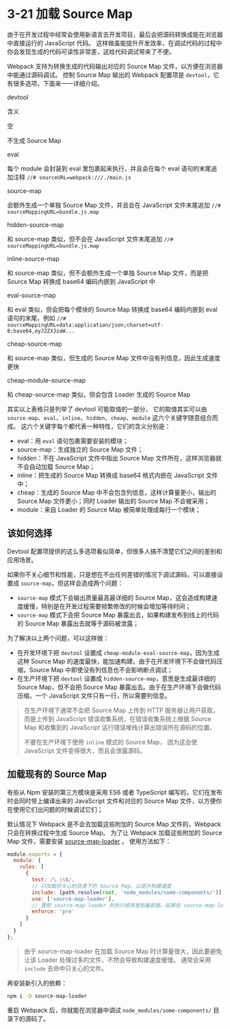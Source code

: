 3-21 加载 Source Map
==================

由于在开发过程中经常会使用新语言去开发项目，最后会把源码转换成能在浏览器中直接运行的 JavaScript 代码。 这样做虽能提升开发效率，在调试代码的过程中你会发现生成的代码可读性非常差，这给代码调试带来了不便。

Webpack 支持为转换生成的代码输出对应的 Source Map 文件，以方便在浏览器中能通过源码调试。 控制 Source Map 输出的 Webpack 配置项是 `devtool`，它有很多选项，下面来一一详细介绍。

devtool

含义

空

不生成 Source Map

eval

每个 module 会封装到 eval 里包裹起来执行，并且会在每个 eval 语句的末尾追加注释 `//# sourceURL=webpack:///./main.js`

source-map

会额外生成一个单独 Source Map 文件，并且会在 JavaScript 文件末尾追加 `//# sourceMappingURL=bundle.js.map`

hidden-source-map

和 source-map 类似，但不会在 JavaScript 文件末尾追加 `//# sourceMappingURL=bundle.js.map`

inline-source-map

和 source-map 类似，但不会额外生成一个单独 Source Map 文件，而是把 Source Map 转换成 base64 编码内嵌到 JavaScript 中

eval-source-map

和 eval 类似，但会把每个模块的 Source Map 转换成 base64 编码内嵌到 eval 语句的末尾，例如 `//# sourceMappingURL=data:application/json;charset=utf-8;base64,eyJ2ZXJzaW...`

cheap-source-map

和 source-map 类似，但生成的 Source Map 文件中没有列信息，因此生成速度更快

cheap-module-source-map

和 cheap-source-map 类似，但会包含 Loader 生成的 Source Map

其实以上表格只是列举了 devtool 可能取值的一部分， 它的取值其实可以由 `source-map`、`eval`、`inline`、`hidden`、`cheap`、`module` 这六个关键字随意组合而成。 这六个关键字每个都代表一种特性，它们的含义分别是：

*   eval：用 `eval` 语句包裹需要安装的模块；
*   source-map：生成独立的 Source Map 文件；
*   hidden：不在 JavaScript 文件中指出 Source Map 文件所在，这样浏览器就不会自动加载 Source Map；
*   inline：把生成的 Source Map 转换成 base64 格式内嵌在 JavaScript 文件中；
*   cheap：生成的 Source Map 中不会包含列信息，这样计算量更小，输出的 Source Map 文件更小；同时 Loader 输出的 Source Map 不会被采用；
*   module：来自 Loader 的 Source Map 被简单处理成每行一个模块；

该如何选择
-----

Devtool 配置项提供的这么多选项看似简单，但很多人搞不清楚它们之间的差别和应用场景。

如果你不关心细节和性能，只是想在不出任何差错的情况下调试源码，可以直接设置成 `source-map`，但这样会造成两个问题：

*   `source-map` 模式下会输出质量最高最详细的 Source Map，这会造成构建速度缓慢，特别是在开发过程需要频繁修改的时候会增加等待时间；
*   `source-map` 模式下会把 Source Map 暴露出去，如果构建发布到线上的代码的 Source Map 暴露出去就等于源码被泄露；

为了解决以上两个问题，可以这样做：

*   在开发环境下把 `devtool` 设置成 `cheap-module-eval-source-map`，因为生成这种 Source Map 的速度最快，能加速构建。由于在开发环境下不会做代码压缩，Source Map 中即使没有列信息也不会影响断点调试；
*   在生产环境下把 `devtool` 设置成 `hidden-source-map`，意思是生成最详细的 Source Map，但不会把 Source Map 暴露出去。由于在生产环境下会做代码压缩，一个 JavaScript 文件只有一行，所以需要列信息。

> 在生产环境下通常不会把 Source Map 上传到 HTTP 服务器让用户获取，而是上传到 JavaScript 错误收集系统，在错误收集系统上根据 Source Map 和收集到的 JavaScript 运行错误堆栈计算出错误所在源码的位置。
> 
> 不要在生产环境下使用 `inline` 模式的 Source Map， 因为这会使 JavaScript 文件变得很大，而且会泄露源码。

加载现有的 Source Map
----------------

有些从 Npm 安装的第三方模块是采用 ES6 或者 TypeScript 编写的，它们在发布时会同时带上编译出来的 JavaScript 文件和对应的 Source Map 文件，以方便你在使用它们出问题的时候调试它们；

默认情况下 Webpack 是不会去加载这些附加的 Source Map 文件的，Webpack 只会在转换过程中生成 Source Map。 为了让 Webpack 加载这些附加的 Source Map 文件，需要安装 [source-map-loader](https://github.com/webpack-contrib/source-map-loader) 。 使用方法如下：

```js
module.exports = {
  module: {
    rules: [
      {
        test: /\.js$/,
        // 只加载你关心的目录下的 Source Map，以提升构建速度
        include: [path.resolve(root, 'node_modules/some-components/')],
        use: ['source-map-loader'],
        // 要把 source-map-loader 的执行顺序放到最前面，如果在 source-map-loader 之前有 Loader 转换了该 JavaScript 文件，会导致 Source Map 映射错误
        enforce: 'pre'
      }
    ]
  }
};

```

> 由于 source-map-loader 在加载 Source Map 时计算量很大，因此要避免让该 Loader 处理过多的文件，不然会导致构建速度缓慢。 通常会采用 `include` 去命中只关心的文件。

再安装新引入的依赖：

```bash
npm i -D source-map-loader

```

重启 Webpack 后，你就能在浏览器中调试 `node_modules/some-components/` 目录下的源码了。